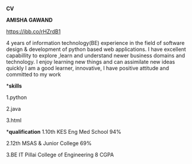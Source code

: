 **CV**


**AMISHA GAWAND**


https://ibb.co/rHZrdB1


4 years of information technology(BE) experience in the field of software design & development of python based web applications. I have excellent capabillity to explore ,learn and understand newer business domains and technology. I enjoy learning new things and can assimilate new ideas quickly I am a good learner, innovative, I have positive attitude and committed to my work



***skills**


1.python


2.java


3.html



***qualification**
1.10th KES Eng Med School 94%


2.12th MSAS & Junior College 69%


3.BE IT Pillai College of Engineering 8 CGPA


